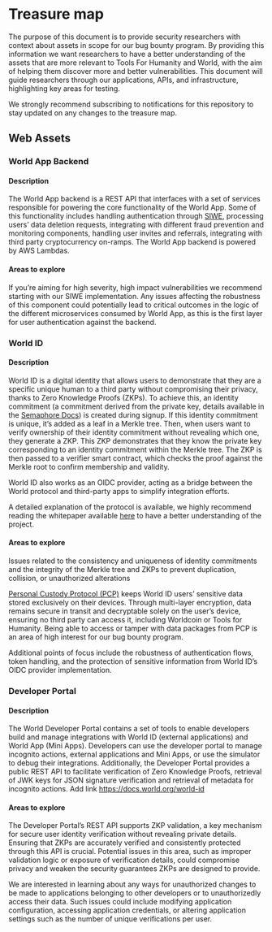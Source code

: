 # Treasure map

The purpose of this document is to provide security researchers with context about assets in scope for our bug bounty program. By providing this information we want researchers to have a better understanding of the assets that are more relevant to Tools For Humanity and World, with the aim of helping them discover more and better vulnerabilities. This document will guide researchers through our applications, APIs, and infrastructure, highlighting key areas for testing.

We strongly recommend subscribing to notifications for this repository to stay updated on any changes to the treasure map.

## Web Assets

### World App Backend

#### Description

The World App backend is a REST API that interfaces with a set of services responsible for powering the core functionality of the World App. Some of this functionality includes handling authentication through [SIWE](https://eips.ethereum.org/EIPS/eip-4361), processing users’ data deletion requests, integrating with different fraud prevention and monitoring components, handling user invites and referrals, integrating with third party cryptocurrency on-ramps. The World App backend is powered by AWS Lambdas.

#### Areas to explore

If you’re aiming for high severity, high impact vulnerabilities we recommend starting with our SIWE implementation. Any issues affecting the robustness of this component could potentially lead to critical outcomes in the logic of the different microservices consumed by World App, as this is the first layer for user authentication against the backend.

### World ID

#### Description

World ID is a digital identity that allows users to demonstrate that they are a specific unique human to a third party without compromising their privacy, thanks to Zero Knowledge Proofs (ZKPs). To achieve this, an identity commitment (a commitment derived from the private key, details available in the [Semaphore Docs](https://docs.semaphore.pse.dev/)) is created during signup. If this identity commitment is unique, it’s added as a leaf in a Merkle tree. Then, when users want to verify ownership of their identity commitment without revealing which one, they generate a ZKP. This ZKP demonstrates that they know the private key corresponding to an identity commitment within the Merkle tree. The ZKP is then passed to a verifier smart contract, which checks the proof against the Merkle root to confirm membership and validity.

World ID also works as an OIDC provider, acting as a bridge between the World protocol and third-party apps to simplify integration efforts.

A detailed explanation of the protocol is available, we highly recommend reading the whitepaper available [here](https://whitepaper.world.org/#overall-architecture-and-user-flow) to have a better understanding of the project.

#### Areas to explore

Issues related to the consistency and uniqueness of identity commitments and the integrity of the Merkle tree and ZKPs to prevent duplication, collision, or unauthorized alterations

[Personal Custody Protocol (PCP)](https://world.org/blog/announcements/worldcoin-implements-personal-custody) keeps World ID users’ sensitive data stored exclusively on their devices. Through multi-layer encryption, data remains secure in transit and decryptable solely on the user’s device, ensuring no third party can access it, including Worldcoin or Tools for Humanity. Being able to access or tamper with data packages from PCP is an area of high interest for our bug bounty program.

Additional points of focus include the robustness of authentication flows, token handling, and the protection of sensitive information from World ID’s OIDC provider implementation.

### Developer Portal

#### Description

The World Developer Portal contains a set of tools to enable developers build and manage integrations with World ID (external applications) and World App (Mini Apps). Developers can use the developer portal to manage incognito actions, external applications and Mini Apps,  or use the simulator to debug their integrations. Additionally, the Developer Portal provides a public REST API to facilitate verification of Zero Knowledge Proofs, retrieval of JWK keys for JSON signature verification and retrieval of metadata for incognito actions. Add link https://docs.world.org/world-id

#### Areas to explore

The Developer Portal’s REST API supports ZKP validation, a key mechanism for secure user identity verification without revealing private details. Ensuring that ZKPs are accurately verified and consistently protected through this API is crucial. Potential issues in this area, such as improper validation logic or exposure of verification details, could compromise privacy and weaken the security guarantees ZKPs are designed to provide.

We are interested in learning about any ways for unauthorized changes to be made to applications belonging to other developers or to unauthorizedly access their data. Such issues could include modifying application configuration, accessing application credentials, or altering application settings such as the number of unique verifications per user.

